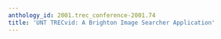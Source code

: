 ```yaml
---
anthology_id: 2001.trec_conference-2001.74
title: 'UNT TRECvid: A Brighton Image Searcher Application'
---
```

